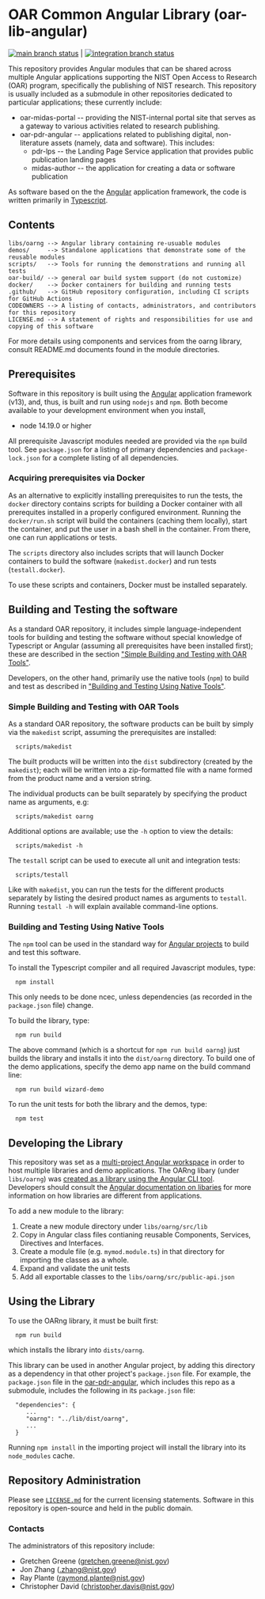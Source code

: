 # OAR Common Angular Library (oar-lib-angular)

[![main branch status](https://github.com/usnistgov/oar-lib-angular/actions/workflows/main.yml/badge.svg)](https://github.com/usnistgov/oar-lib-angular/actions/workflows/main.yml) | 
[![integration branch status](https://github.com/usnistgov/oar-lib-angular/actions/workflows/integration.yml/badge.svg)](https://github.com/usnistgov/oar-lib-angular/actions/workflows/integration.yml)

This repository provides Angular modules that can be shared across multiple Angular applications
supporting the NIST Open Access to Research (OAR) program, specifically the publishing of NIST
research.  This repository is usually included as a submodule in other repositories dedicated to
particular applications; these currently include: 
  * oar-midas-portal -- providing the NIST-internal portal site that serves as a gateway to various
    activities related to research publishing.
  * oar-pdr-angular -- applications related to publishing digital, non-literature assets (namely,
    data and software).  This includes:
      * pdr-lps -- the Landing Page Service application that provides public publication landing
        pages
      * midas-author -- the application for creating a data or software publication

As software based on the the [Angular](https://angular.io/) application framework, the code is
written primarily in [Typescript](https://typescriptlang.org).

## Contents

```
libs/oarng --> Angular library containing re-usuable modules
demos/     --> Standalone applications that demonstrate some of the reusable modules
scripts/   --> Tools for running the demonstrations and running all tests
oar-build/ --> general oar build system support (do not customize)
docker/    --> Docker containers for building and running tests
.github/   --> GitHub repository configuration, including CI scripts for GitHub Actions
CODEOWNERS --> A listing of contacts, administrators, and contributors for this repository
LICENSE.md --> A statement of rights and responsibilities for use and copying of this software
```

For more details using components and services from the oarng library, consult README.md documents
found in the module directories.  

## Prerequisites

Software in this repository is built using the [Angular](https://angular.io/) application framework
(v13), and, thus, is built and run using `nodejs` and `npm`.  Both become available to your
development environment when you install,

  * node 14.19.0 or higher

All prerequisite Javascript modules needed are provided via the `npm` build tool.  See
`package.json` for a listing of primary dependencies and `package-lock.json` for a
complete listing of all dependencies.

### Acquiring prerequisites via Docker

As an alternative to explicitly installing prerequisites to run the tests, the `docker` directory
contains scripts for building a Docker container with all prerequites installed in a properly
configured environment.  Running the `docker/run.sh` script will build the containers (caching them
locally), start the container, and put the user in a bash shell in the container.  From there, one
can run applications or tests.

The `scripts` directory also includes scripts that will launch Docker containers to build the
software (`makedist.docker`) and run tests (`testall.docker`).

To use these scripts and containers, Docker must be installed separately.  

## Building and Testing the software

As a standard OAR repository, it includes simple language-independent tools for building and testing
the software without special knowledge of Typescript or Angular (assuming all prerequisites have
been installed first); these are described in the section
["Simple Building and Testing with OAR Tools"](#simple-building-and-testing-with-oar-tools).

Developers, on the other hand, primarily use the native tools (`npm`) to build and test as described
in ["Building and Testing Using Native Tools"](#building-and-testing-using-native-tools).  

### Simple Building and Testing with OAR Tools

As a standard OAR repository, the software products can be built by simply via the `makedist`
script, assuming the prerequisites are installed:

```
  scripts/makedist
```

The built products will be written into the `dist` subdirectory (created by the `makedist`); each
will be written into a zip-formatted file with a name formed from the product name and a version
string.

The individual products can be built separately by specifying the product name as arguments, e.g:

```
  scripts/makedist oarng
```

Additional options are available; use the `-h` option to view the details:

```
  scripts/makedist -h
```

The `testall` script can be used to execute all unit and integration tests:

```
  scripts/testall
```

Like with `makedist`, you can run the tests for the different products separately by listing the
desired product names as arguments to `testall`.  Running `testall -h` will explain available
command-line options.


### Building and Testing Using Native Tools

The `npm` tool can be used in the standard way for [Angular projects](https://angular.io/docs) to
build and test this software.

To install the Typescript compiler and all required Javascript modules, type:
```
  npm install
```

This only needs to be done ncec, unless dependencies (as recorded in the `package.json` file) change.

To build the library, type:
```
  npm run build
```

The above command (which is a shortcut for `npm run build oarng`) just builds the library
and installs it into the `dist/oarng` directory.  To build one of the demo applications,
specify the demo app name on the build command line:
```
  npm run build wizard-demo
```

To run the unit tests for both the library and the demos, type:
```
  npm test
```

## Developing the Library

This repository was set as a [multi-project Angular
workspace](https://angular.io/guide/file-structure#multiple-projects) in order to host
multiple libraries and demo applications.  The OARng libary (under `libs/oarng`) was
[created as a library using the Angular CLI tool](https://angular.io/guide/creating-libraries).  
Developers should consult the [Angular documentation on libaries](https://angular.io/guide/libraries)
for more information on how libraries are different from applications.

To add a new module to the library:
  1.  Create a new module directory under `libs/oarng/src/lib`
  2.  Copy in Angular class files contianing reusable Components, Services, Directives and
      Interfaces.
  3.  Create a module file (e.g. `mymod.module.ts`) in that directory for importing the
      classes as a whole.
  4.  Expand and validate the unit tests
  5.  Add all exportable classes to the `libs/oarng/src/public-api.json`

## Using the Library

To use the OARng library, it must be built first:
```
  npm run build
```
which installs the library into `dists/oarng`.

This library can be used in another Angular project, by adding this directory as a
dependency in that other project's `package.json` file.  For example, the `package.json`
file in the [oar-pdr-angular](https://github.com/usnistgov/oar-pdr-angular), which
includes this repo as a submodule, includes the following in its `package.json` file:
```
  "dependencies": {
     ...
     "oarng": "../lib/dist/oarng",
     ...
  }
```

Running `npm install` in the importing project will install the library into its
`node_modules` cache.  

## Repository Administration

Please see [`LICENSE.md`](LICENSE.md) for the current licensing statements.  Software in this
repository is open-source and held in the public domain.

### Contacts

The administrators of this repository include:

  * Gretchen Greene (gretchen.greene@nist.gov)
  * Jon Zhang (.zhang@nist.gov)
  * Ray Plante (raymond.plante@nist.gov)
  * Christopher David (christopher.davis@nist.gov)

